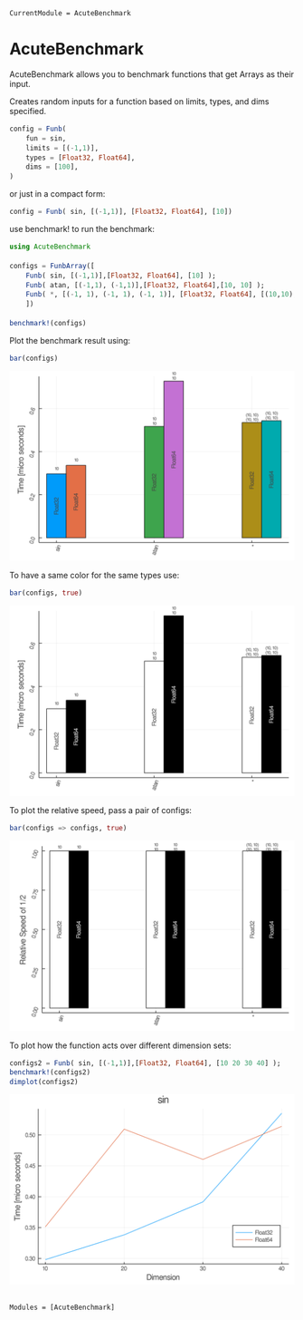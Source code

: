 ```@meta
CurrentModule = AcuteBenchmark
```

# AcuteBenchmark


AcuteBenchmark allows you to benchmark functions that get Arrays as their input.

Creates random inputs for a function based on limits, types, and dims specified.
```julia
config = Funb(
    fun = sin,
    limits = [(-1,1)],
    types = [Float32, Float64],
    dims = [100],
)
```
or just in a compact form:
```julia
config = Funb( sin, [(-1,1)], [Float32, Float64], [10])
```

use benchmark! to run the benchmark:
```julia
using AcuteBenchmark

configs = FunbArray([
    Funb( sin, [(-1,1)],[Float32, Float64], [10] );
    Funb( atan, [(-1,1), (-1,1)],[Float32, Float64],[10, 10] );
    Funb( *, [(-1, 1), (-1, 1), (-1, 1)], [Float32, Float64], [(10,10), (10,10)] );
    ])

benchmark!(configs)
```

Plot the benchmark result using:
```julia
bar(configs)
```
![bench-dims-set1](bench-dims-set1.png)

To have a same color for the same types use:
```julia
bar(configs, true)
```

![bench-dims-set1-unique](bench-dims-set1-unique.png)

To plot the relative speed, pass a pair of configs:
```julia
bar(configs => configs, true)
```
![bench-dims-set1-relative](test/bench-dims-set1-relative.png)

To plot how the function acts over different dimension sets:
```julia
configs2 = Funb( sin, [(-1,1)],[Float32, Float64], [10 20 30 40] );
benchmark!(configs2)
dimplot(configs2)
```
![bench-sin](bench-sin.png)

```@index
```

```@autodocs
Modules = [AcuteBenchmark]
```
